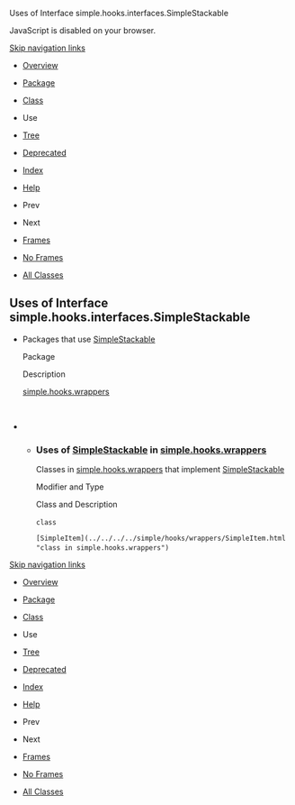 Uses of Interface simple.hooks.interfaces.SimpleStackable   <!-- try { if (location.href.indexOf('is-external=true') == -1) { parent.document.title="Uses of Interface simple.hooks.interfaces.SimpleStackable"; } } catch(err) { } //-->

JavaScript is disabled on your browser.

[Skip navigation links](#skip.navbar.top "Skip navigation links")

*   [Overview](../../../../overview-summary.html)
*   [Package](../package-summary.html)
*   [Class](../../../../simple/hooks/interfaces/SimpleStackable.html "interface in simple.hooks.interfaces")
*   Use
*   [Tree](../package-tree.html)
*   [Deprecated](../../../../deprecated-list.html)
*   [Index](../../../../index-files/index-1.html)
*   [Help](../../../../help-doc.html)

*   Prev
*   Next

*   [Frames](../../../../index.html?simple/hooks/interfaces/class-use/SimpleStackable.html)
*   [No Frames](SimpleStackable.html)

*   [All Classes](../../../../allclasses-noframe.html)

<!-- allClassesLink = document.getElementById("allclasses\_navbar\_top"); if(window==top) { allClassesLink.style.display = "block"; } else { allClassesLink.style.display = "none"; } //-->

Uses of Interface  
simple.hooks.interfaces.SimpleStackable
-----------------------------------------------------------

*   Packages that use [SimpleStackable](../../../../simple/hooks/interfaces/SimpleStackable.html "interface in simple.hooks.interfaces") 
    
    Package
    
    Description
    
    [simple.hooks.wrappers](#simple.hooks.wrappers)
    
     
    
*   *   ### Uses of [SimpleStackable](../../../../simple/hooks/interfaces/SimpleStackable.html "interface in simple.hooks.interfaces") in [simple.hooks.wrappers](../../../../simple/hooks/wrappers/package-summary.html)
        
        Classes in [simple.hooks.wrappers](../../../../simple/hooks/wrappers/package-summary.html) that implement [SimpleStackable](../../../../simple/hooks/interfaces/SimpleStackable.html "interface in simple.hooks.interfaces") 
        
        Modifier and Type
        
        Class and Description
        
        `class` 
        
        `[SimpleItem](../../../../simple/hooks/wrappers/SimpleItem.html "class in simple.hooks.wrappers")` 
        

[Skip navigation links](#skip.navbar.bottom "Skip navigation links")

*   [Overview](../../../../overview-summary.html)
*   [Package](../package-summary.html)
*   [Class](../../../../simple/hooks/interfaces/SimpleStackable.html "interface in simple.hooks.interfaces")
*   Use
*   [Tree](../package-tree.html)
*   [Deprecated](../../../../deprecated-list.html)
*   [Index](../../../../index-files/index-1.html)
*   [Help](../../../../help-doc.html)

*   Prev
*   Next

*   [Frames](../../../../index.html?simple/hooks/interfaces/class-use/SimpleStackable.html)
*   [No Frames](SimpleStackable.html)

*   [All Classes](../../../../allclasses-noframe.html)

<!-- allClassesLink = document.getElementById("allclasses\_navbar\_bottom"); if(window==top) { allClassesLink.style.display = "block"; } else { allClassesLink.style.display = "none"; } //-->